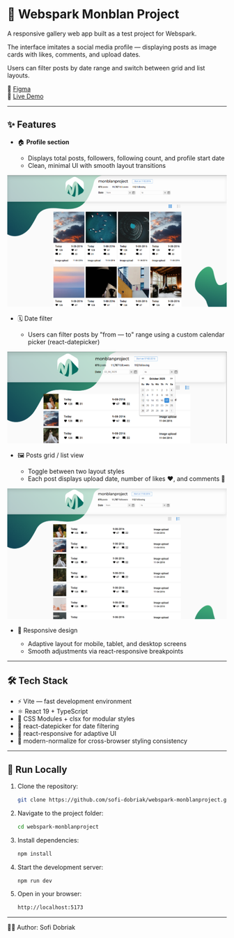 # 📸 Webspark Monblan Project

A responsive gallery web app built as a test project for Webspark.

The interface imitates a social media profile — displaying posts as image cards with likes, comments, and upload dates.

Users can filter posts by date range and switch between grid and list layouts.


🔗 [Figma](https://www.figma.com/design/8cEGvKCqHyrVycCy6Xes79/Markup-test--Copy-?node-id=2-349&t=ZIZqNEUX0lKIImZg-1)  
🔗 [Live Demo](https://webspark-monblanproject.vercel.app/)  

---

## ✨ Features
- 🏠 **Profile section** 

  - Displays total posts, followers, following count, and profile start date
  - Clean, minimal UI with smooth layout transitions

![Cards list](./public/images/monblanproject-home-cards.png)

- 🗓️ Date filter

  - Users can filter posts by "from — to" range using a custom calendar picker (react-datepicker)

![Calendar](./public/images/monblanproject-calendar.png)

- 🖼️ Posts grid / list view

  - Toggle between two layout styles
  - Each post displays upload date, number of likes ❤️, and comments 💬

![Rows list](./public/images/monblanproject-home-rows.png)

- 📱 Responsive design

  - Adaptive layout for mobile, tablet, and desktop screens
  - Smooth adjustments via react-responsive breakpoints

---

## 🛠️ Tech Stack

  - ⚡ Vite — fast development environment
  - ⚛️ React 19 + TypeScript
  - 🎨 CSS Modules + clsx for modular styles
  - 📅 react-datepicker for date filtering
  - 📱 react-responsive for adaptive UI
  - 🧩 modern-normalize for cross-browser styling consistency

---

## 🚀 Run Locally

1. Clone the repository:
   ```bash
   git clone https://github.com/sofi-dobriak/webspark-monblanproject.git
2. Navigate to the project folder:
    ```bash
    cd webspark-monblanproject
3. Install dependencies:
    ```bash
    npm install
4. Start the development server:
    ```bash
    npm run dev
5. Open in your browser:
    ```bash
    http://localhost:5173
---

👩‍💻 Author: Sofi Dobriak